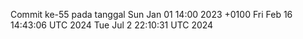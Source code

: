 Commit ke-55 pada tanggal Sun Jan 01 14:00 2023 +0100
Fri Feb 16 14:43:06 UTC 2024
Tue Jul  2 22:10:31 UTC 2024
